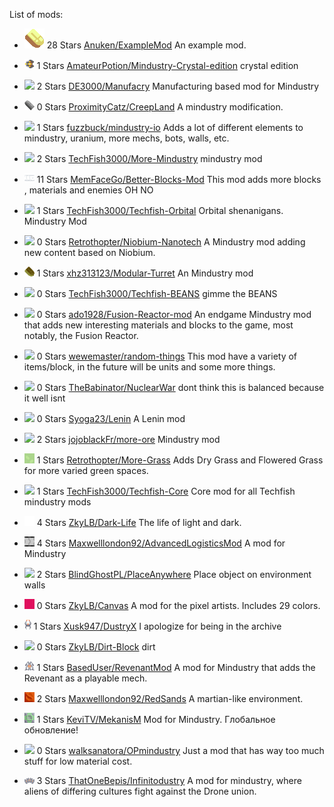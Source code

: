 
List of mods:

  - ![ ](images/examplemod-icon.png) 28 Stars [Anuken/ExampleMod](https://github.com/Anuken/ExampleMod) An example mod.

  - ![ ](images/mindustry-crystal-edition-icon.png) 1 Stars [AmateurPotion/Mindustry-Crystal-edition](https://github.com/AmateurPotion/Mindustry-Crystal-edition) crystal edition

  - ![ ](images/manufacry-icon.png) 2 Stars [DE3000/Manufacry](https://github.com/DE3000/Manufacry) Manufacturing based mod for Mindustry

  - ![ ](images/creepland-icon.png) 0 Stars [ProximityCatz/CreepLand](https://github.com/ProximityCatz/CreepLand) A mindustry modification.

  - ![ ](images/mindustry-io-icon.png) 1 Stars [fuzzbuck/mindustry-io](https://github.com/fuzzbuck/mindustry-io) Adds a lot of different elements to mindustry, uranium, more mechs, bots, walls, etc.

  - ![ ](images/more-mindustry-icon.png) 2 Stars [TechFish3000/More-Mindustry](https://github.com/TechFish3000/More-Mindustry) mindustry mod

  - ![ ](images/better-blocks-mod-icon.png) 11 Stars [MemFaceGo/Better-Blocks-Mod](https://github.com/MemFaceGo/Better-Blocks-Mod) This mod adds more blocks , materials and enemies OH NO

  - ![ ](images/techfish-orbital-icon.png) 1 Stars [TechFish3000/Techfish-Orbital](https://github.com/TechFish3000/Techfish-Orbital) Orbital shenanigans. Mindustry Mod

  - ![ ](images/niobium-nanotech-icon.png) 0 Stars [Retrothopter/Niobium-Nanotech](https://github.com/Retrothopter/Niobium-Nanotech) A Mindustry mod adding new content based on Niobium.

  - ![ ](images/modular-turret-icon.png) 1 Stars [xhz313123/Modular-Turret](https://github.com/xhz313123/Modular-Turret) An Mindustry mod

  - ![ ](images/techfish-beans-icon.png) 0 Stars [TechFish3000/Techfish-BEANS](https://github.com/TechFish3000/Techfish-BEANS) gimme the BEANS

  - ![ ](images/fusion-reactor-mod-icon.png) 0 Stars [ado1928/Fusion-Reactor-mod](https://github.com/ado1928/Fusion-Reactor-mod) An endgame Mindustry mod that adds new interesting materials and blocks to the game, most notably, the Fusion Reactor.

  - ![ ](images/random-things-icon.png) 0 Stars [wewemaster/random-things](https://github.com/wewemaster/random-things) This mod have a variety of items/block, in the future will be units and some more things.

  - ![ ](images/nuclearwar-icon.png) 0 Stars [TheBabinator/NuclearWar](https://github.com/TheBabinator/NuclearWar) dont think this is balanced because it well isnt

  - ![ ](images/lenin-icon.png) 0 Stars [Syoga23/Lenin](https://github.com/Syoga23/Lenin) A Lenin mod

  - ![ ](images/more-ore-icon.png) 2 Stars [jojoblackFr/more-ore](https://github.com/jojoblackFr/more-ore) Mindustry mod

  - ![ ](images/more-grass-icon.png) 1 Stars [Retrothopter/More-Grass](https://github.com/Retrothopter/More-Grass) Adds Dry Grass and Flowered Grass for more varied green spaces.

  - ![ ](images/techfish-core-icon.png) 1 Stars [TechFish3000/Techfish-Core](https://github.com/TechFish3000/Techfish-Core) Core mod for all Techfish mindustry mods

  - ![ ](images/dark-life-icon.png) 4 Stars [ZkyLB/Dark-Life](https://github.com/ZkyLB/Dark-Life) The life of light and dark.

  - ![ ](images/advancedlogisticsmod-icon.png) 4 Stars [Maxwelllondon92/AdvancedLogisticsMod](https://github.com/Maxwelllondon92/AdvancedLogisticsMod) A mod for Mindustry

  - ![ ](images/placeanywhere-icon.png) 2 Stars [BlindGhostPL/PlaceAnywhere](https://github.com/BlindGhostPL/PlaceAnywhere) Place object on environment walls

  - ![ ](images/canvas-icon.png) 0 Stars [ZkyLB/Canvas](https://github.com/ZkyLB/Canvas) A mod for the pixel artists. Includes 29 colors.

  - ![ ](images/dustryx-icon.png) 1 Stars [Xusk947/DustryX](https://github.com/Xusk947/DustryX) I apologize for being in the archive

  - ![ ](images/dirt-block-icon.png) 0 Stars [ZkyLB/Dirt-Block](https://github.com/ZkyLB/Dirt-Block) dirt

  - ![ ](images/revenantmod-icon.png) 1 Stars [BasedUser/RevenantMod](https://github.com/BasedUser/RevenantMod) A mod for Mindustry that adds the Revenant as a playable mech.

  - ![ ](images/redsands-icon.png) 2 Stars [Maxwelllondon92/RedSands](https://github.com/Maxwelllondon92/RedSands) A martian-like environment.

  - ![ ](images/mekanism-icon.png) 1 Stars [KeviTV/MekanisM](https://github.com/KeviTV/MekanisM) Mod for Mindustry. Глобальное обновление!

  - ![ ](images/opmindustry-icon.png) 0 Stars [walksanatora/OPmindustry](https://github.com/walksanatora/OPmindustry) Just a mod that has way too much stuff for low material cost.

  - ![ ](images/infinitodustry-icon.png) 3 Stars [ThatOneBepis/Infinitodustry](https://github.com/ThatOneBepis/Infinitodustry) A mod for mindustry, where aliens of differing cultures fight against the Drone union.

